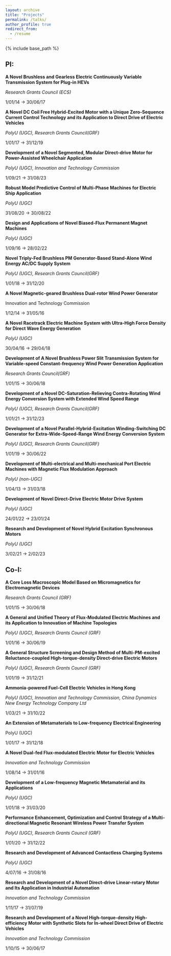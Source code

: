 ```yaml
---
layout: archive
title: "Projects"
permalink: /talks/
author_profile: true
redirect_from:
  - /resume
---
```


{% include base_path %}

PI:
--------

**A Novel Brushless and Gearless Electric Continuously Variable Transmission System for Plug-in HEVs**

_Research Grants Council (ECS)_

1/01/14 → 30/06/17

**A Novel DC Coil Free Hybrid-Excited Motor with a Unique Zero-Sequence Current Control Technology and its Application to Direct Drive of Electric Vehicles**

_PolyU (UGC), Research Grants Council(GRF)_

1/01/17 → 31/12/19

**Development of a Novel Segmented, Modular Direct-drive Motor for Power-Assisted Wheelchair Application**

_PolyU (UGC), Innovation and Technology Commission_

1/09/21 → 31/08/23

**Robust Model Predictive Control of Multi-Phase Machines for Electric Ship Application**

_PolyU (UGC)_

31/08/20 → 30/08/22

**Design and Applications of Novel Biased-Flux Permanent Magnet Machines**

_PolyU (UGC)_

1/09/16 → 28/02/22

**Novel Triply-Fed Brushless PM Generator-Based Stand-Alone Wind Energy AC/DC Supply System**

_PolyU (UGC), Research Grants Council(GRF)_

1/01/18 → 31/12/20

**A Novel Magnetic-geared Brushless Dual-rotor Wind Power Generator**

Innovation and Technology Commission

1/12/14 → 31/05/16

**A Novel Racetrack Electric Machine System with Ultra-High Force Density for Direct Wave Energy Generation**

_PolyU (UGC)_

30/04/16 → 29/04/18

**Development of A Novel Brushless Power Slit Transmission System for Variable-speed Constant-frequency Wind Power Generation Application**

_Research Grants Council(GRF)_

1/01/15 → 30/06/18

**Development of a Novel DC-Saturation-Relieving Contra-Rotating Wind Energy Conversion System with Extended Wind Speed Range**

_PolyU (UGC), Research Grants Council(GRF)_

1/01/21 → 31/12/23

**Development of a Novel Parallel-Hybrid-Excitation Winding-Switching DC Generator for Extra-Wide-Speed-Range Wind Energy Conversion System**

_PolyU (UGC), Research Grants Council(GRF)_

1/01/19 → 30/06/22

**Development of Multi-electrical and Multi-mechanical Port Electric Machines with Magnetic Flux Modulation Approach**

_PolyU (non-UGC)_

1/04/13 → 31/03/18

**Development of Novel Direct-Drive Electric Motor Drive System**

_PolyU (UGC)_

24/01/22 → 23/01/24

**Research and Development of Novel Hybrid Excitation Synchronous Motors**

_PolyU (UGC)_

3/02/21 → 2/02/23

 
Co-I:
----------

**A Core Loss Macroscopic Model Based on Micromagnetics for Electromagnetic Devices**

_Research Grants Council (GRF)_

1/01/15 → 30/06/18

**A General and Unified Theory of Flux-Modulated Electric Machines and its Application to Innovation of Machine Topologies**

_PolyU (UGC), Research Grants Council (GRF)_

1/01/16 → 30/06/19

**A General Structure Screening and Design Method of Multi-PM-excited Reluctance-coupled High-torque-density Direct-drive Electric Motors**

_PolyU (UGC), Research Grants Council (GRF)_

1/01/19 → 31/12/21

**Ammonia-powered Fuel-Cell Electric Vehicles in Hong Kong**

_PolyU (UGC), Innovation and Technology Commission, China Dynamics New Energy Technology Company Ltd_

1/03/21 → 31/10/22

**An Extension of Metamaterials to Low-frequency Electrical Engineering**

PolyU (UGC)

1/01/17 → 31/12/18

**A Novel Dual-fed Flux-modulated Electric Motor for Electric Vehicles**

_Innovation and Technology Commission_

1/08/14 → 31/01/16

**Development of a Low-frequency Magnetic Metamaterial and its Applications**

_PolyU (UGC)_

1/01/18 → 31/03/20

**Performance Enhancement, Optimization and Control Strategy of a Multi-directional Magnetic Resonant Wireless Power Transfer System**

_PolyU (UGC), Research Grants Council (GRF)_

1/01/20 → 31/12/22

**Research and Development of Advanced Contactless Charging Systems**

_PolyU (UGC)_

4/07/16 → 31/08/16

**Research and Development of a Novel Direct-drive Linear-rotary Motor and Its Application in Industrial Automation**

_Innovation and Technology Commission_

1/11/17 → 31/07/19

**Research and Development of a Novel High-torque-density High-efficiency Motor with Synthetic Slots for In-wheel Direct Drive of Electric Vehicles**

_Innovation and Technology Commission_

1/10/15 → 30/06/17

